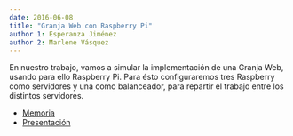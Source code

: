 ```yaml
---
date: 2016-06-08 
title: "Granja Web con Raspberry Pi"
author 1: Esperanza Jiménez 
author 2: Marlene Vásquez
---
```



En nuestro trabajo, vamos a simular la implementación de una Granja Web, usando para ello Raspberry Pi. 
Para ésto configuraremos tres Raspberry como servidores y una como balanceador, para repartir el trabajo entre los distintos servidores.

- [Memoria](https://github.com/marlenelis/SWAP1516/blob/master/TrabajoFinal/GranjaWeb.pdf)
- [Presentación](http://slides.com/marlenevasquez/deck/fullscreen#/)

